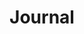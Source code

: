 ---
title: Journal
layout: collection
permalink: /Journal/
collection: Journal
entries_layout: grid
classes: wide
---